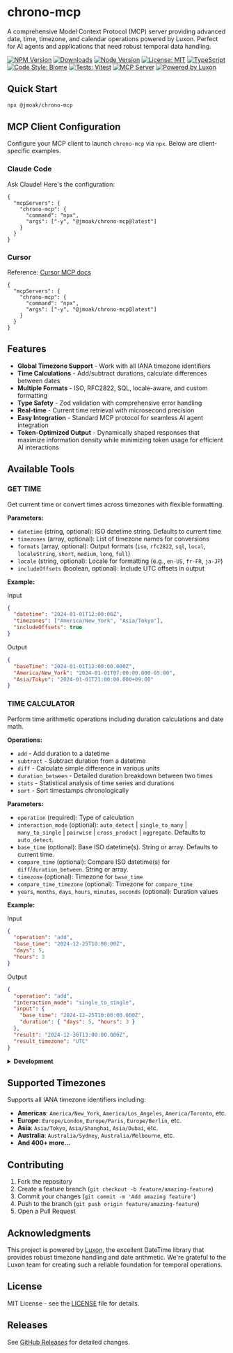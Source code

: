 # chrono-mcp

A comprehensive Model Context Protocol (MCP) server providing advanced date, time, timezone, and calendar operations powered by Luxon. Perfect for AI agents and applications that need robust temporal data handling.

[![NPM Version](https://img.shields.io/npm/v/@jmoak/chrono-mcp)](https://www.npmjs.com/package/@jmoak/chrono-mcp)
[![Downloads](https://img.shields.io/npm/dm/@jmoak/chrono-mcp)](https://www.npmjs.com/package/@jmoak/chrono-mcp)
[![Node Version](https://img.shields.io/node/v/@jmoak/chrono-mcp)](https://nodejs.org/)
[![License: MIT](https://img.shields.io/badge/License-MIT-yellow.svg)](https://opensource.org/licenses/MIT)
[![TypeScript](https://img.shields.io/badge/TypeScript-5.9-blue)](https://www.typescriptlang.org/)
[![Code Style: Biome](https://img.shields.io/badge/Code%20Style-Biome-60a5fa)](https://biomejs.dev/)
[![Tests: Vitest](https://img.shields.io/badge/Tests-Vitest-6E9F18)](https://vitest.dev/)
[![MCP Server](https://img.shields.io/badge/MCP-Server-0b7285)](https://modelcontextprotocol.io/)
[![Powered by Luxon](https://img.shields.io/badge/Powered%20by-Luxon-0a3d62)](https://github.com/moment/luxon)

## Quick Start

```bash
npx @jmoak/chrono-mcp
```
## MCP Client Configuration

Configure your MCP client to launch `chrono-mcp` via `npx`. Below are client-specific examples.

### Claude Code

Ask Claude! Here's the configuration:

```jsonc
{
  "mcpServers": {
    "chrono-mcp": {
      "command": "npx",
      "args": ["-y", "@jmoak/chrono-mcp@latest"]
    }
  }
}
```

### Cursor

Reference: [Cursor MCP docs](https://docs.cursor.com/context/model-context-protocol#configuring-mcp-servers)

```jsonc
{
  "mcpServers": {
    "chrono-mcp": {
      "command": "npx",
      "args": ["-y", "@jmoak/chrono-mcp@latest"]
    }
  }
}
```


## Features

- **Global Timezone Support** - Work with all IANA timezone identifiers
- **Time Calculations** - Add/subtract durations, calculate differences between dates
- **Multiple Formats** - ISO, RFC2822, SQL, locale-aware, and custom formatting
- **Type Safety** - Zod validation with comprehensive error handling
- **Real-time** - Current time retrieval with microsecond precision
- **Easy Integration** - Standard MCP protocol for seamless AI agent integration
- **Token-Optimized Output** - Dynamically shaped responses that maximize information density while minimizing token usage for efficient AI interactions

## Available Tools

### GET TIME

Get current time or convert times across timezones with flexible formatting.

**Parameters:**
- `datetime` (string, optional): ISO datetime string. Defaults to current time
- `timezones` (array, optional): List of timezone names for conversions
- `formats` (array, optional): Output formats (`iso`, `rfc2822`, `sql`, `local`, `localeString`, `short`, `medium`, `long`, `full`)
- `locale` (string, optional): Locale for formatting (e.g., `en-US`, `fr-FR`, `ja-JP`)
- `includeOffsets` (boolean, optional): Include UTC offsets in output

**Example:**

Input
```json
{
  "datetime": "2024-01-01T12:00:00Z",
  "timezones": ["America/New_York", "Asia/Tokyo"],
  "includeOffsets": true
}
```

Output
```json
{
  "baseTime": "2024-01-01T12:00:00.000Z",
  "America/New_York": "2024-01-01T07:00:00.000-05:00",
  "Asia/Tokyo": "2024-01-01T21:00:00.000+09:00"
}
```

### TIME CALCULATOR

Perform time arithmetic operations including duration calculations and date math.

**Operations:**
- `add` - Add duration to a datetime
- `subtract` - Subtract duration from a datetime
- `diff` - Calculate simple difference in various units
- `duration_between` - Detailed duration breakdown between two times
- `stats` - Statistical analysis of time series and durations
- `sort` - Sort timestamps chronologically

**Parameters:**
- `operation` (required): Type of calculation
- `interaction_mode` (optional): `auto_detect` | `single_to_many` | `many_to_single` | `pairwise` | `cross_product` | `aggregate`. Defaults to `auto_detect`.
- `base_time` (optional): Base ISO datetime(s). String or array. Defaults to current time.
- `compare_time` (optional): Compare ISO datetime(s) for `diff`/`duration_between`. String or array.
- `timezone` (optional): Timezone for `base_time`
- `compare_time_timezone` (optional): Timezone for `compare_time`
- `years`, `months`, `days`, `hours`, `minutes`, `seconds` (optional): Duration values

**Example:**

Input
```json
{
  "operation": "add",
  "base_time": "2024-12-25T10:00:00Z",
  "days": 5,
  "hours": 3
}
```

Output
```json
{
  "operation": "add",
  "interaction_mode": "single_to_single",
  "input": {
    "base_time": "2024-12-25T10:00:00.000Z",
    "duration": { "days": 5, "hours": 3 }
  },
  "result": "2024-12-30T13:00:00.000Z",
  "result_timezone": "UTC"
}
```

<details>
<summary><strong>Development</strong></summary>

### Prerequisites
- Node.js >= 22.0.0
- npm or yarn

### Setup
```bash
git clone https://github.com/yourusername/chrono-mcp.git
cd chrono-mcp
npm install
```

### Build
```bash
npm run build
```

### Testing & Inspector
```bash
npm test
npm run test:ui
npm run inspector
```
Visit `http://localhost:6274` for the web inspector UI.

### Linting
```bash
npm run lint
npm run lint:fix
```

</details>

## Supported Timezones

Supports all IANA timezone identifiers including:

- **Americas**: `America/New_York`, `America/Los_Angeles`, `America/Toronto`, etc.
- **Europe**: `Europe/London`, `Europe/Paris`, `Europe/Berlin`, etc.
- **Asia**: `Asia/Tokyo`, `Asia/Shanghai`, `Asia/Dubai`, etc.
- **Australia**: `Australia/Sydney`, `Australia/Melbourne`, etc.
- **And 400+ more...**

## Contributing

1. Fork the repository
2. Create a feature branch (`git checkout -b feature/amazing-feature`)
3. Commit your changes (`git commit -m 'Add amazing feature'`)
4. Push to the branch (`git push origin feature/amazing-feature`)
5. Open a Pull Request

## Acknowledgments

This project is powered by [Luxon](https://github.com/moment/luxon), the excellent DateTime library that provides robust timezone handling and date arithmetic. We're grateful to the Luxon team for creating such a reliable foundation for temporal operations.

## License

MIT License - see the [LICENSE](LICENSE) file for details.

## Releases

See [GitHub Releases](https://github.com/JMoak/chrono-mcp/releases) for detailed changes.